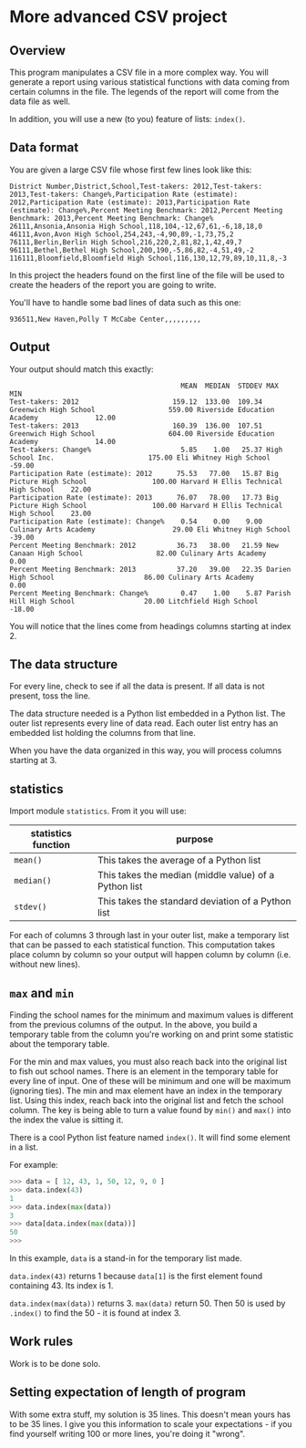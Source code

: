 # More advanced CSV project

## Overview

This program manipulates a CSV file in a more complex way. You will generate a report using various statistical functions with data coming from certain columns in the file. The legends of the report will come from the data file as well.

In addition, you will use a new (to you) feature of lists: `index()`.

## Data format

You are given a large CSV file whose first few lines look like this:

```csv
District Number,District,School,Test-takers: 2012,Test-takers: 2013,Test-takers: Change%,Participation Rate (estimate): 2012,Participation Rate (estimate): 2013,Participation Rate (estimate): Change%,Percent Meeting Benchmark: 2012,Percent Meeting Benchmark: 2013,Percent Meeting Benchmark: Change%
26111,Ansonia,Ansonia High School,118,104,-12,67,61,-6,18,18,0
46111,Avon,Avon High School,254,243,-4,90,89,-1,73,75,2
76111,Berlin,Berlin High School,216,220,2,81,82,1,42,49,7
96111,Bethel,Bethel High School,200,190,-5,86,82,-4,51,49,-2
116111,Bloomfield,Bloomfield High School,116,130,12,79,89,10,11,8,-3
```

In this project the headers found on the first line of the file will be used to create the headers of the report you are going to write.

You'll have to handle some bad lines of data such as this one:

```csv
936511,New Haven,Polly T McCabe Center,,,,,,,,,
```

## Output

Your output should match this exactly:

```text
                                          MEAN  MEDIAN  STDDEV MAX                                           MIN                                   
Test-takers: 2012                       159.12  133.00  109.34 Greenwich High School                  559.00 Riverside Education Academy              12.00
Test-takers: 2013                       160.39  136.00  107.51 Greenwich High School                  604.00 Riverside Education Academy              14.00
Test-takers: Change%                      5.85    1.00   25.37 High School Inc.                       175.00 Eli Whitney High School                 -59.00
Participation Rate (estimate): 2012      75.53   77.00   15.87 Big Picture High School                100.00 Harvard H Ellis Technical High School    22.00
Participation Rate (estimate): 2013      76.07   78.00   17.73 Big Picture High School                100.00 Harvard H Ellis Technical High School    23.00
Participation Rate (estimate): Change%    0.54    0.00    9.00 Culinary Arts Academy                   29.00 Eli Whitney High School                 -39.00
Percent Meeting Benchmark: 2012          36.73   38.00   21.59 New Canaan High School                  82.00 Culinary Arts Academy                     0.00
Percent Meeting Benchmark: 2013          37.20   39.00   22.35 Darien High School                      86.00 Culinary Arts Academy                     0.00
Percent Meeting Benchmark: Change%        0.47    1.00    5.87 Parish Hill High School                 20.00 Litchfield High School                  -18.00
```

You will notice that the lines come from headings columns starting at index 2. 

## The data structure

For every line, check to see if all the data is present. If all data is not present, toss the line.

The data structure needed is a Python list embedded in a Python list. The outer list represents every line of data read. Each outer list entry has an embedded list holding the columns from that line.

When you have the data organized in this way, you will process columns starting at 3.

## statistics

Import module `statistics`. From it you will use:

| statistics function | purpose |
| ------------------- | ------- |
| `mean()` | This takes the average of a Python list |
| `median()` | This takes the median (middle value) of a Python list |
| `stdev()` | This takes the standard deviation of a Python list |

For each of columns 3 through last in your outer list, make a temporary list that can be passed to each statistical function. This computation takes place column by column so your output will happen column by column (i.e. without new lines).

## `max` and `min`

Finding the school names for the minimum and maximum values is different from the previous columns of the output. In the above, you build a temporary table from the column you're working on and print some statistic about the temporary table. 

For the min and max values, you must also reach back into the original list to fish out school names. There is an element in the temporary table for every line of input. One of these will be minimum and one will be maximum (ignoring ties). The min and max element have an index in the temporary list. Using this index, reach back into the original list and fetch the school column. The key is being able to turn a value found by `min()` and `max()` into the index the value is sitting it.

There is a cool Python list feature named `index()`. It will find some element in a list. 

For example:

```python
>>> data = [ 12, 43, 1, 50, 12, 9, 0 ]
>>> data.index(43)
1
>>> data.index(max(data))
3
>>> data[data.index(max(data))]
50
>>> 
```

In this example, `data` is a stand-in for the temporary list made.

`data.index(43)` returns 1 because `data[1]` is the first element found containing 43. Its index is 1.

`data.index(max(data))` returns 3. `max(data)` return 50. Then 50 is used by `.index()` to find the 50 - it is found at index 3.

## Work rules

Work is to be done solo.

## Setting expectation of length of program

With some extra stuff, my solution is 35 lines. This doesn't mean yours has to be 35 lines. I give you this information to scale your expectations - if you find yourself writing 100 or more lines, you're doing it "wrong".

